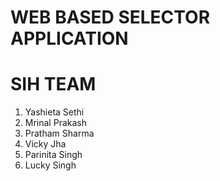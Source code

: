 # WEB BASED SELECTOR APPLICATION
# SIH TEAM 
1. Yashieta Sethi
2. Mrinal Prakash
3. Pratham Sharma
4. Vicky Jha
5. Parinita Singh
6. Lucky Singh
